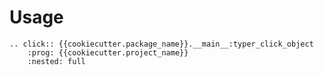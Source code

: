 # Usage

```{eval-rst}
.. click:: {{cookiecutter.package_name}}.__main__:typer_click_object
    :prog: {{cookiecutter.project_name}}
    :nested: full
```
